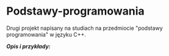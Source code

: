 # Podstawy-programowania
Drugi projekt napisany na studiach na przedmiocie "podstawy programowania" w języku C++.

***Opis i przykłady:***
